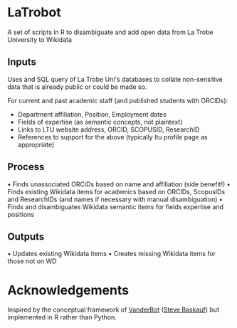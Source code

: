 # LaTrobot
A set of scripts in R to disambiguate and add open data from La Trobe University to Wikidata

## Inputs
Uses and SQL query of La Trobe Uni's databases to collate non-sensitive data that is already public or could be made so.

For current and past academic staff (and published students with ORCIDs):
-	Department affiliation, Position, Employment dates
-	Fields of expertise (as semantic concepts, not plaintext)
-	Links to LTU website address, ORCID, SCOPUSID, ResearchID
-	References to support for the above (typically ltu profile page as appropriate)

## Process
•	Finds unassociated ORCiDs based on name and affiliation (side benefit!)
•	Finds existing Wikidata items for academics based on ORCIDs, ScopusIDs and ResearchIDs (and names if necessary with manual disambiguation)
•	Finds and disambiguates Wikidata semantic items for fields expertise and positions

## Outputs
•	Updates existing Wikidata items
•	Creates missing Wikidata items for those not on WD

# Acknowledgements
Inspired by the conceptual framework of [VanderBot](https://github.com/HeardLibrary/linked-data/tree/master/vanderbot) ([Steve Baskauf](https://github.com/baskaufs)) but implemented in R rather than Python.
